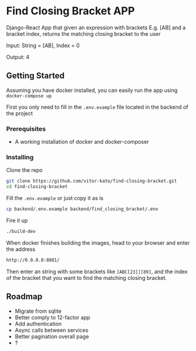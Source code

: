 # Find Closing Bracket APP

Django-React App that given an expression with brackets E.g. [AB] and a bracket index, returns the matching closing bracket to the user

Input:
String = [AB], Index = 0

Output: 4

## Getting Started

Assuming you have docker installed, you can easily run the app using `docker-compose up`

First you only need to fill in the `.env.example` file located in the backend of the project

### Prerequisites

- A working installation of docker and docker-composer

### Installing

Clone the repo

```sh
git clone https://github.com/vitor-kato/find-closing-bracket.git
cd find-closing-bracket
```

Fill the `.env.example` or just copy it as is

```sh
cp backend/.env.example backend/find_closing_bracket/.env
```

Fire it up

```sh
./build-dev
```

When docker finishes building the images, head to your browser and enter the address

```sh
http://0.0.0.0:8081/
```

Then enter an string with some brackets like `[ABC[23]][89]`, and the index of the bracket that you want to find the matching closing bracket.

## Roadmap

- Migrate from sqlite
- Better comply to 12-factor app
- Add authentication
- Async calls between services
- Better pagination overall page
- ?
